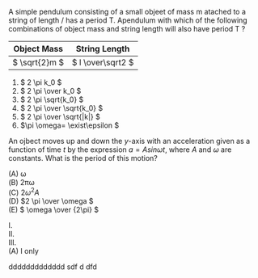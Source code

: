 A simple pendulum consisting of a small objeet of mass m atached to a string of length / has a period T. Apendulum with which of the following combinations of object mass and string length will also have period T ?

| Object Mass | String Length |
| ------------|------------- | 
| $ \sqrt{2}m $ | $ l \over\sqrt2 $ | 

1. $ 2 \pi k_0 $
2. $ 2 \pi \over k_0 $
3. $ 2 \pi \sqrt{k_0} $
4. $ 2 \pi \over \sqrt{k_0} $
5. $ 2 \pi \over \sqrt{|k|} $
6. $\pi \omega= \exist\epsilon $

An ojbect moves up and down the _y_-axis with an acceleration given as a function of time _t_ by the expression $a= Asin\omega t$, where _A_ and _&omega;_ are constants. What is the period of this motion?

(A) &omega;         
(B) 2&pi;&omega;        
(C) $2\omega^2A$      
(D) $2 \pi \over \omega $       
(E) $ \omega \over {2\pi} $     

I.      
II.     
III.        
(A) I only





ddddddddddddd
sdf
d
dfd